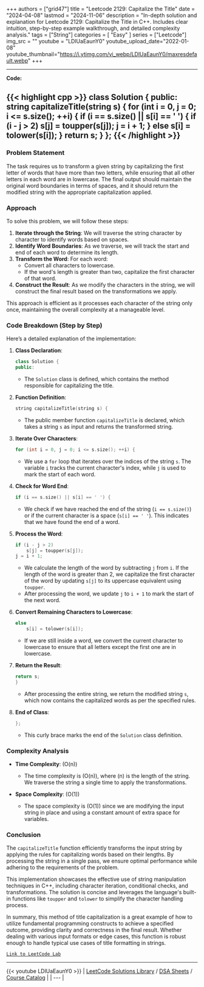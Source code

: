 
+++
authors = ["grid47"]
title = "Leetcode 2129: Capitalize the Title"
date = "2024-04-08"
lastmod = "2024-11-06"
description = "In-depth solution and explanation for Leetcode 2129: Capitalize the Title in C++. Includes clear intuition, step-by-step example walkthrough, and detailed complexity analysis."
tags = ["String"]
categories = [
    "Easy"
]
series = ["Leetcode"]
img_src = ""
youtube = "LDlUaEaunY0"
youtube_upload_date="2022-01-08"
youtube_thumbnail="https://i.ytimg.com/vi_webp/LDlUaEaunY0/maxresdefault.webp"
+++



---
**Code:**

{{< highlight cpp >}}
class Solution {
public:
    string capitalizeTitle(string s) {
        for (int i = 0, j = 0; i <= s.size(); ++i) {
            if (i == s.size() || s[i] == ' ') {
                if (i - j > 2)
                    s[j] = toupper(s[j]);
                j = i + 1;
            }
            else
                s[i] = tolower(s[i]);
        }
        return s;
    }
};
{{< /highlight >}}
---

### Problem Statement

The task requires us to transform a given string by capitalizing the first letter of words that have more than two letters, while ensuring that all other letters in each word are in lowercase. The final output should maintain the original word boundaries in terms of spaces, and it should return the modified string with the appropriate capitalization applied.

### Approach

To solve this problem, we will follow these steps:

1. **Iterate through the String**: We will traverse the string character by character to identify words based on spaces.
2. **Identify Word Boundaries**: As we traverse, we will track the start and end of each word to determine its length.
3. **Transform the Word**: For each word:
   - Convert all characters to lowercase.
   - If the word's length is greater than two, capitalize the first character of that word.
4. **Construct the Result**: As we modify the characters in the string, we will construct the final result based on the transformations we apply.

This approach is efficient as it processes each character of the string only once, maintaining the overall complexity at a manageable level.

### Code Breakdown (Step by Step)

Here’s a detailed explanation of the implementation:

1. **Class Declaration**:
   ```cpp
   class Solution {
   public:
   ```
   - The `Solution` class is defined, which contains the method responsible for capitalizing the title.

2. **Function Definition**:
   ```cpp
   string capitalizeTitle(string s) {
   ```
   - The public member function `capitalizeTitle` is declared, which takes a string `s` as input and returns the transformed string.

3. **Iterate Over Characters**:
   ```cpp
   for (int i = 0, j = 0; i <= s.size(); ++i) {
   ```
   - We use a `for` loop that iterates over the indices of the string `s`. The variable `i` tracks the current character's index, while `j` is used to mark the start of each word.

4. **Check for Word End**:
   ```cpp
   if (i == s.size() || s[i] == ' ') {
   ```
   - We check if we have reached the end of the string (`i == s.size()`) or if the current character is a space (`s[i] == ' '`). This indicates that we have found the end of a word.

5. **Process the Word**:
   ```cpp
   if (i - j > 2)
       s[j] = toupper(s[j]);
   j = i + 1;
   ```
   - We calculate the length of the word by subtracting `j` from `i`. If the length of the word is greater than 2, we capitalize the first character of the word by updating `s[j]` to its uppercase equivalent using `toupper`.
   - After processing the word, we update `j` to `i + 1` to mark the start of the next word.

6. **Convert Remaining Characters to Lowercase**:
   ```cpp
   else
       s[i] = tolower(s[i]);
   ```
   - If we are still inside a word, we convert the current character to lowercase to ensure that all letters except the first one are in lowercase.

7. **Return the Result**:
   ```cpp
   return s;
   }
   ```
   - After processing the entire string, we return the modified string `s`, which now contains the capitalized words as per the specified rules.

8. **End of Class**:
   ```cpp
   };
   ```
   - This curly brace marks the end of the `Solution` class definition.

### Complexity Analysis

- **Time Complexity**: \(O(n)\)
  - The time complexity is \(O(n)\), where \(n\) is the length of the string. We traverse the string a single time to apply the transformations.

- **Space Complexity**: \(O(1)\)
  - The space complexity is \(O(1)\) since we are modifying the input string in place and using a constant amount of extra space for variables.

### Conclusion

The `capitalizeTitle` function efficiently transforms the input string by applying the rules for capitalizing words based on their lengths. By processing the string in a single pass, we ensure optimal performance while adhering to the requirements of the problem.

This implementation showcases the effective use of string manipulation techniques in C++, including character iteration, conditional checks, and transformations. The solution is concise and leverages the language's built-in functions like `toupper` and `tolower` to simplify the character handling process.

In summary, this method of title capitalization is a great example of how to utilize fundamental programming constructs to achieve a specified outcome, providing clarity and correctness in the final result. Whether dealing with various input formats or edge cases, this function is robust enough to handle typical use cases of title formatting in strings.

[`Link to LeetCode Lab`](https://leetcode.com/problems/capitalize-the-title/description/)

---
{{< youtube LDlUaEaunY0 >}}
| [LeetCode Solutions Library](https://grid47.xyz/leetcode/) / [DSA Sheets](https://grid47.xyz/sheets/) / [Course Catalog](https://grid47.xyz/courses/) |
| --- |
